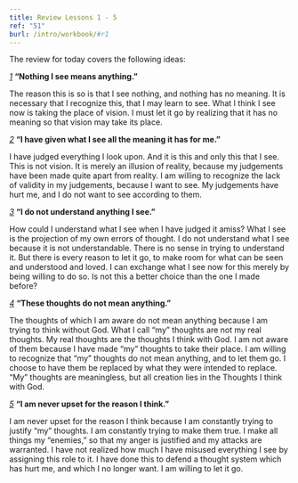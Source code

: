 ```yaml
---
title: Review Lessons 1 - 5
ref: "51"
burl: /intro/workbook/#r1
---
```


The review for today covers the following ideas:

[*1*](/workbook/l001/?r=1) **“Nothing I see means anything.”**

The reason this is so is that I see nothing, and nothing has no meaning.
It is necessary that I recognize this, that I may learn to see. What I
think I see now is taking the place of vision. I must let it go by
realizing that it has no meaning so that vision may take its place.

[*2*](/workbook/l002/?r=1) **“I have given what I see all the meaning it has for me.”**

I have judged everything I look upon. And it is this and only this that
I see. This is not vision. It is merely an illusion of reality, because
my judgements have been made quite apart from reality. I am willing to
recognize the lack of validity in my judgements, because I want to see.
My judgements have hurt me, and I do not want to see according to them.

[*3*](/workbook/l003/?r=1) **“I do not understand anything I see.”**

How could I understand what I see when I have judged it amiss? What I
see is the projection of my own errors of thought. I do not understand
what I see because it is not understandable. There is no sense in trying
to understand it. But there is every reason to let it go, to make room
for what can be seen and understood and loved. I can exchange what I see
now for this merely by being willing to do so. Is not this a better
choice than the one I made before?

[*4*](/workbook/l004/?r=1) **“These thoughts do not mean anything.”**

The thoughts of which I am aware do not mean anything because I am
trying to think without God. What I call “my” thoughts are not my real
thoughts. My real thoughts are the thoughts I think with God. I am not
aware of them because I have made “my” thoughts to take their place. I
am willing to recognize that “my” thoughts do not mean anything, and to
let them go. I choose to have them be replaced by what they were
intended to replace. “My” thoughts are meaningless, but all creation
lies in the Thoughts I think with God.

[*5*](/workbook/l005/?r=1) **“I am never upset for the reason I think.”**

I am never upset for the reason I think because I am constantly
trying to justify “my” thoughts. I am constantly trying to make them
true. I make all things my “enemies,” so that my anger is justified and
my attacks are warranted. I have not realized how much I have misused
everything I see by assigning this role to it. I have done this to
defend a thought system which has hurt me, and which I no longer want. I
am willing to let it go.

